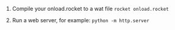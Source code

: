 1. Compile your onload.rocket to a wat file `rocket onload.rocket`

2. Run a web server, for example: `python -m http.server`
